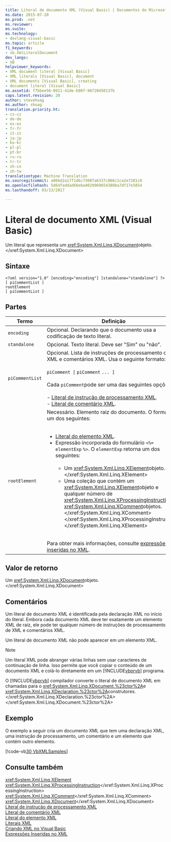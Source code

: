 ```yaml
---
title: Literal de documento XML (Visual Basic) | Documentos do Microsoft
ms.date: 2015-07-20
ms.prod: .net
ms.reviewer: 
ms.suite: 
ms.technology:
- devlang-visual-basic
ms.topic: article
f1_keywords:
- vb.XmlLiteralDocument
dev_langs:
- VB
helpviewer_keywords:
- XML document literal [Visual Basic]
- XML literals [Visual Basic], document
- XML documents [Visual Basic], creating
- document literal [Visual Basic]
ms.assetid: f7bbee56-0911-41de-b907-96f20450137b
caps.latest.revision: 20
author: stevehoag
ms.author: shoag
translation.priority.ht:
- cs-cz
- de-de
- es-es
- fr-fr
- it-it
- ja-jp
- ko-kr
- pl-pl
- pt-br
- ru-ru
- tr-tr
- zh-cn
- zh-tw
translationtype: Machine Translation
ms.sourcegitcommit: a06bd2a17f1d6c7308fa6337c866c1ca2e7281c0
ms.openlocfilehash: 5d64faddad66eba4029969654388ba7df17e5854
ms.lasthandoff: 03/13/2017

---
```

# <a name="xml-document-literal-visual-basic"></a>Literal de documento XML (Visual Basic)
Um literal que representa um <xref:System.Xml.Linq.XDocument>objeto.</xref:System.Xml.Linq.XDocument>  
  
## <a name="syntax"></a>Sintaxe  
  
```  
<?xml version="1.0" [encoding="encoding"] [standalone="standalone"] ?>  
[ piCommentList ]  
rootElement  
[ piCommentList ]  
```  
  
## <a name="parts"></a>Partes  
  
|Termo|Definição|  
|---|---|  
|`encoding`|Opcional. Declarando que o documento usa a codificação de texto literal.|  
|`standalone`|Opcional. Texto literal. Deve ser "Sim" ou "não".|  
|`piCommentList`|Opcional. Lista de instruções de processamento de XML e comentários XML. Usa o seguinte formato:<br /><br /> `piComment [` `piComment` `... ]`<br /><br /> Cada `piComment`pode ser uma das seguintes opções:<br /><br /> -   [Literal de instrução de processamento XML](../../../visual-basic/language-reference/xml-literals/xml-processing-instruction-literal.md).<br />-   [Literal de comentário XML](../../../visual-basic/language-reference/xml-literals/xml-comment-literal.md).|  
|`rootElement`|Necessário. Elemento raiz do documento. O formato é um dos seguintes:<br /><br /> <ul><li>[Literal do elemento XML](../../../visual-basic/language-reference/xml-literals/xml-element-literal.md).</li><li>Expressão incorporada do formulário `<%=` `elementExp` `%>`. O `elementExp` retorna um dos seguintes:<br /><br /> <ul><li>Um <xref:System.Xml.Linq.XElement>objeto.</xref:System.Xml.Linq.XElement></li><li>Uma coleção que contém um <xref:System.Xml.Linq.XElement>objeto e qualquer número de <xref:System.Xml.Linq.XProcessingInstruction>e <xref:System.Xml.Linq.XComment>objetos.</xref:System.Xml.Linq.XComment> </xref:System.Xml.Linq.XProcessingInstruction> </xref:System.Xml.Linq.XElement></li></ul></li></ul><br /> Para obter mais informações, consulte [expressões inseridas no XML](../../../visual-basic/programming-guide/language-features/xml/embedded-expressions-in-xml.md).|  
  
## <a name="return-value"></a>Valor de retorno  
 Um <xref:System.Xml.Linq.XDocument>objeto.</xref:System.Xml.Linq.XDocument>  
  
## <a name="remarks"></a>Comentários  
 Um literal de documento XML é identificada pela declaração XML no início do literal. Embora cada documento XML deve ter exatamente um elemento XML de raiz, ele pode ter qualquer número de instruções de processamento de XML e comentários XML.  
  
 Um literal de documento XML não pode aparecer em um elemento XML.  
  
> [!NOTE]
>  Um literal XML pode abranger várias linhas sem usar caracteres de continuação de linha. Isso permite que você copiar o conteúdo de um documento XML e colá-lo diretamente em um [!INCLUDE[vbprvb](../../../csharp/programming-guide/concepts/linq/includes/vbprvb_md.md)] programa.  
  
 O [!INCLUDE[vbprvb](../../../csharp/programming-guide/concepts/linq/includes/vbprvb_md.md)] compilador converte o literal de documento XML em chamadas para o <xref:System.Xml.Linq.XDocument.%23ctor%2A>e <xref:System.Xml.Linq.XDeclaration.%23ctor%2A>construtores.</xref:System.Xml.Linq.XDeclaration.%23ctor%2A> </xref:System.Xml.Linq.XDocument.%23ctor%2A>  
  
## <a name="example"></a>Exemplo  
 O exemplo a seguir cria um documento XML que tem uma declaração XML, uma instrução de processamento, um comentário e um elemento que contém outro elemento.  
  
 [!code-vb[30 VbXMLSamples](../../../visual-basic/language-reference/operators/codesnippet/VisualBasic/xml-document-literal_1.vb)]  
  
## <a name="see-also"></a>Consulte também  
 <xref:System.Xml.Linq.XElement>   
 <xref:System.Xml.Linq.XProcessingInstruction></xref:System.Xml.Linq.XProcessingInstruction>   
 <xref:System.Xml.Linq.XComment></xref:System.Xml.Linq.XComment>   
 <xref:System.Xml.Linq.XDocument></xref:System.Xml.Linq.XDocument>   
 [Literal de instrução de processamento XML](../../../visual-basic/language-reference/xml-literals/xml-processing-instruction-literal.md)   
 [Literal de comentário XML](../../../visual-basic/language-reference/xml-literals/xml-comment-literal.md)   
 [Literal do elemento XML](../../../visual-basic/language-reference/xml-literals/xml-element-literal.md)   
 [Literais XML](../../../visual-basic/language-reference/xml-literals/index.md)   
 [Criando XML no Visual Basic](../../../visual-basic/programming-guide/language-features/xml/creating-xml.md)   
 [Expressões Inseridas no XML](../../../visual-basic/programming-guide/language-features/xml/embedded-expressions-in-xml.md)
